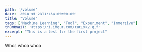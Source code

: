 ```yaml
---
path: '/volume'
date: '2018-05-23T12:34:00+00:00'
title: "Volume"
tags: ['Machine Learning', "Tool", "Experiment", "Immersive"]
thumbnail: 'https://i.imgur.com/t8tIxk2.gif'
excerpt: "This is a test for the first project"
---
```

Whoa whoa whoa